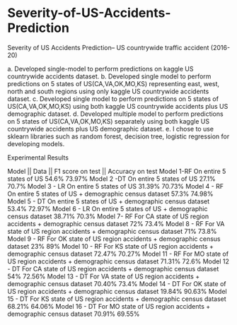 # Severity-of-US-Accidents-Prediction
Severity of US Accidents Prediction– US countrywide traffic accident (2016-20)

a. Developed single-model to perform predictions on kaggle US countrywide accidents dataset.
b. Developed single model to perform predictions on 5 states of US(CA,VA,OK,MO,KS) representing east, west, north and south regions using only kaggle US countrywide accidents dataset.
c. Developed single model to perform predictions on 5 states of US(CA,VA,OK,MO,KS) using both kaggle US countrywide accidents plus US demographic dataset.
d. Developed multiple model to perform predictions on 5 states of US(CA,VA,OK,MO,KS) separately using both kaggle US countrywide accidents plus US demographic dataset.
e. I chose to use sklearn libraries such as random forest, decision tree, logistic regression for developing models.


Experimental Results

Model   ||    	Data 	    ||       F1 score on test || Accuracy on test 
Model 1-RF 	On entire 5 states of US 	54.6% 	73.97% 
Model 2 -DT 	On entire 5 states of US 	27.1% 	70.7% 
Model 3 - LR 	On entire 5 states of US 	31.39% 	70.73% 
Model 4 - RF 	On entire 5 states of US + demographic census dataset 	57.3% 	74.98% 
Model 5 - DT 	On entire 5 states of US + demographic census dataset 	53.4% 	72.97% 
Model 6 - LR 	On entire 5 states of US + demographic census dataset 	38.71% 	70.3% 
Model 7- RF 	For CA state of US region accidents + demographic census dataset 	72% 	73.4% 
Model 8 - RF 	For VA state of US region accidents + demographic census dataset 	71% 	73.8% 
Model 9 - RF 	For OK state of US region accidents + demographic census dataset 	23% 	89% 
Model 10 - RF 	For KS state of US region accidents + demographic census dataset 	72.47% 	70.27% 
Model 11 - RF 	For MO state of US region accidents + demographic census dataset 	71.31% 	72.6% 
Model 12 - DT 	For CA state of US region accidents + demographic census dataset 	54% 	72.56% 
Model 13 - DT 	For VA state of US region accidents + demographic census dataset 	70.40% 	73.4% 
Model 14 - DT 	For OK state of US region accidents + demographic census dataset 	19.84% 	90.63% 
Model 15 - DT 	For KS state of US region accidents + demographic census dataset 	68.21% 	64.06% 
Model 16 - DT 	For MO state of US region accidents + demographic census dataset 	70.91% 	69.55% 

